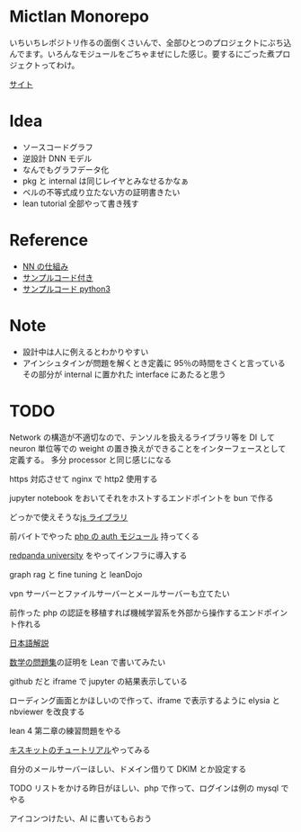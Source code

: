 # Mictlan Monorepo

いちいちレポジトリ作るの面倒くさいんで、全部ひとつのプロジェクトにぶち込んでます。いろんなモジュールをごちゃまぜにした感じ。要するにごった煮プロジェクトってわけ。

[サイト](https://mictlan.share.zrok.io/phpdemo/index.php)

# Idea

- ソースコードグラフ
- 逆設計 DNN モデル
- なんでもグラフデータ化
- pkg と internal は同じレイヤとみなせるかなぁ
- ベルの不等式成り立たない方の証明書きたい
- lean tutorial 全部やって書き残す

# Reference

- [NN の仕組み](https://www.3blue1brown.com/topics/neural-networks)
- [サンプルコード付き](http://neuralnetworksanddeeplearning.com/chap1.html)
- [サンプルコード python3](https://github.com/unexploredtest/neural-networks-and-deep-learning)

# Note

- 設計中は人に例えるとわかりやすい
- アインシュタインが問題を解くとき定義に 95％の時間をさくと言っている
  その部分が internal に置かれた interface にあたると思う

# TODO

Network の構造が不適切なので、テンソルを扱えるライブラリ等を DI して
neuron 単位等での weight の置き換えができることをインターフェースとして定義する。
多分 processor と同じ感じになる

https 対応させて nginx で http2 使用する

jupyter notebook をおいてそれをホストするエンドポイントを bun で作る

どっかで使えそうな[js ライブラリ](https://github.com/statelyai/xstate)

前バイトでやった [php の auth モジュール](https://github.com/SpicyIslandFruits/koemade) 持ってくる

[redpanda university](https://university.redpanda.com/) をやってインフラに導入する

graph rag と fine tuning と leanDojo

vpn サーバーとファイルサーバーとメールサーバーも立てたい

前作った php の認証を移植すれば機械学習系を外部から操作するエンドポイント作れる

[日本語解説](https://lean-ja.github.io/lean-by-example/)

[数学の問題集](https://artofproblemsolving.com/wiki/index.php/AMC_12_Problems_and_Solutions)の証明を Lean で書いてみたい

github だと iframe で jupyter の結果表示している

ローディング画面とかほしいので作って、iframe で表示するように elysia と nbviewer を改良する

lean 4 第二章の練習問題をやる

[キスキットのチュートリアル](https://youtu.be/0RPFWZj7Jm0?si=PM7WxTkXPc4rgVvw)やってみる

自分のメールサーバーほしい、ドメイン借りて DKIM とか設定する

TODO リストをかける昨日がほしい、php で作って、ログインは例の mysql でやる

アイコンつけたい、AI に書いてもらおう
